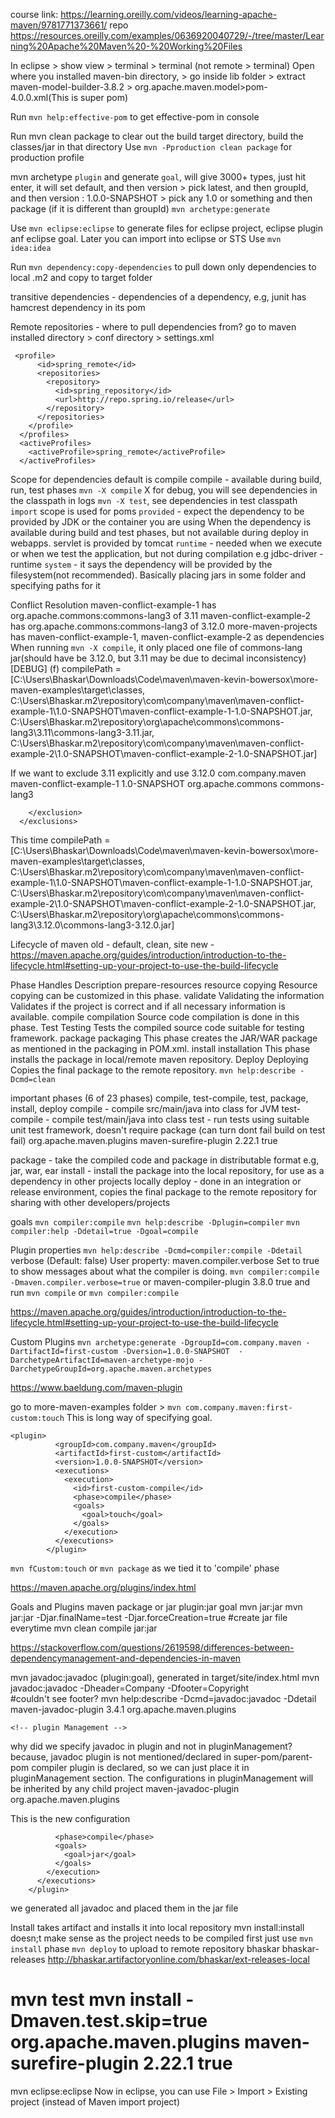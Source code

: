 course link: https://learning.oreilly.com/videos/learning-apache-maven/9781771373661/
repo https://resources.oreilly.com/examples/0636920040729/-/tree/master/Learning%20Apache%20Maven%20-%20Working%20Files

In eclipse > show view > terminal > terminal (not remote > terminal)
Open where you installed maven-bin directory, > go inside lib folder > extract maven-model-builder-3.8.2 > org.apache.maven.model>pom-4.0.0.xml(This is super pom)

Run `mvn help:effective-pom` to get effective-pom in console


Run mvn clean package to clear out the build target directory, build the classes/jar in that directory
Use `mvn -Pproduction clean package` for production profile

mvn archetype `plugin` and generate `goal`, will give 3000+ types, just hit enter, it will set default, and then version > pick latest,
 and then groupId, and then version : 1.0.0-SNAPSHOT > pick any 1.0 or something and then package (if it is different than groupId)
`mvn archetype:generate`

Use `mvn eclipse:eclipse` to generate files for eclipse project, eclipse plugin anf eclipse goal. Later you can import into eclipse or STS
Use `mvn idea:idea`


Run `mvn dependency:copy-dependencies` to pull down only dependencies to local .m2 and copy to target folder

transitive dependencies - dependencies of a dependency, e.g, junit has hamcrest dependency in its pom

Remote repositories - where to pull dependencies from?
go to maven installed directory > conf directory > settings.xml
```
 <profile>
      <id>spring_remote</id>
      <repositories>
        <repository>
          <id>spring_repository</id>
          <url>http://repo.spring.io/release</url>
        </repository>
      </repositories>
    </profile>
  </profiles>
  <activeProfiles>
    <activeProfile>spring_remote</activeProfile>
  </activeProfiles>
```

Scope for dependencies
default is compile
compile - available during build, run, test phases
`mvn -X compile` X for debug, you will see dependencies in the classpath in logs
`mvn -X test`, see dependencies in test classpath
`import` scope is used for poms
`provided` - expect the dependency to be provided by JDK or the container you are using
When the dependency is available during build and test phases, but not available during deploy in webapps.
servlet is provided by tomcat
`runtime` - needed when we execute or when we test the application, but not during compilation e.g jdbc-driver - runtime
`system` - it says the dependency will be provided by the filesystem(not recommended). Basically placing jars in some folder and specifying paths for it

Conflict Resolution
maven-conflict-example-1 has org.apache.commons:commons-lang3 of 3.11
maven-conflict-example-2 has org.apache.commons:commons-lang3 of 3.12.0
more-maven-projects has maven-conflict-example-1, maven-conflict-example-2 as dependencies
When running `mvn -X compile`, it only placed one file of commons-lang jar(should have be 3.12.0, but 3.11 may be due to decimal inconsistency)
[DEBUG]   (f) compilePath = [C:\Users\Bhaskar\Downloads\Code\maven\maven-kevin-bowersox\more-maven-examples\target\classes,
 C:\Users\Bhaskar\.m2\repository\com\company\maven\maven-conflict-example-1\1.0-SNAPSHOT\maven-conflict-example-1-1.0-SNAPSHOT.jar, 
 C:\Users\Bhaskar\.m2\repository\org\apache\commons\commons-lang3\3.11\commons-lang3-3.11.jar,
 C:\Users\Bhaskar\.m2\repository\com\company\maven\maven-conflict-example-2\1.0-SNAPSHOT\maven-conflict-example-2-1.0-SNAPSHOT.jar]

If we want to exclude 3.11 explicitly and use 3.12.0
    <dependency>
      <groupId>com.company.maven</groupId>
      <artifactId>maven-conflict-example-1</artifactId>
      <version>1.0-SNAPSHOT</version>
      <exclusions>
        <exclusion>
          <groupId>org.apache.commons</groupId>
          <artifactId>commons-lang3</artifactId>
<!--          <version>3.11</version>-->
        </exclusion>
      </exclusions>
      
This time
 compilePath = [C:\Users\Bhaskar\Downloads\Code\maven\maven-kevin-bowersox\more-maven-examples\target\classes,
 C:\Users\Bhaskar\.m2\repository\com\company\maven\maven-conflict-example-1\1.0-SNAPSHOT\maven-conflict-example-1-1.0-SNAPSHOT.jar,
 C:\Users\Bhaskar\.m2\repository\com\company\maven\maven-conflict-example-2\1.0-SNAPSHOT\maven-conflict-example-2-1.0-SNAPSHOT.jar,
 C:\Users\Bhaskar\.m2\repository\org\apache\commons\commons-lang3\3.12.0\commons-lang3-3.12.0.jar]
 
 Lifecycle of maven 
 old - default, clean, site
 new - https://maven.apache.org/guides/introduction/introduction-to-the-lifecycle.html#setting-up-your-project-to-use-the-build-lifecycle

Phase	Handles	Description
prepare-resources	resource copying	Resource copying can be customized in this phase.
validate	Validating the information	Validates if the project is correct and if all necessary information is available.
compile	compilation	Source code compilation is done in this phase.
Test	Testing	Tests the compiled source code suitable for testing framework.
package	packaging	This phase creates the JAR/WAR package as mentioned in the packaging in POM.xml.
install	installation	This phase installs the package in local/remote maven repository.
Deploy	Deploying	Copies the final package to the remote repository.
`mvn help:describe -Dcmd=clean`

important phases (6 of 23 phases)
compile, test-compile, test, package, install, deploy
compile - compile src/main/java into class for JVM
test-compile - compile test/main/java into class
test - run tests using suitable unit test framework, doesn't require package (can turn dont fail build on test fail)
<build>
<plugin>
          <groupId>org.apache.maven.plugins</groupId>
          <artifactId>maven-surefire-plugin</artifactId>
          <version>2.22.1</version>
          <configuration>
            <testFailureIgnore>true</testFailureIgnore>
          </configuration>
        </plugin>
</build>
 
package - take the compiled code and package in distributable format e.g, jar, war, ear 
install - install the package into the local repository, for use as a dependency in other projects locally
deploy - done in an integration or release environment, copies the final package to the remote repository for sharing with other developers/projects

goals
`mvn compiler:compile`
`mvn help:describe -Dplugin=compiler`
`mvn compiler:help -Ddetail=true -Dgoal=compile`

Plugin properties
`mvn help:describe -Dcmd=compiler:compile -Ddetail`
 verbose (Default: false)
      User property: maven.compiler.verbose
      Set to true to show messages about what the compiler is doing.
 `mvn compiler:compile -Dmaven.compiler.verbose=true`
 or
<plugin>
          <artifactId>maven-compiler-plugin</artifactId>
          <version>3.8.0</version>
          <configuration>
            <verbose>true</verbose>
          </configuration>
        </plugin>
and run `mvn compile` or `mvn compiler:compile`

https://maven.apache.org/guides/introduction/introduction-to-the-lifecycle.html#setting-up-your-project-to-use-the-build-lifecycle

Custom Plugins
`mvn archetype:generate -DgroupId=com.company.maven -DartifactId=first-custom -Dversion=1.0.0-SNAPSHOT  -DarchetypeArtifactId=maven-archetype-mojo -DarchetypeGroupId=org.apache.maven.archetypes`

https://www.baeldung.com/maven-plugin

go to more-maven-examples folder > `mvn com.company.maven:first-custom:touch` This is long way of specifying goal.

```
<plugin>
          <groupId>com.company.maven</groupId>
          <artifactId>first-custom</artifactId>
          <version>1.0.0-SNAPSHOT</version>
          <executions>
            <execution>
              <id>first-custom-compile</id>
              <phase>compile</phase>
              <goals>
                <goal>touch</goal>
              </goals>
            </execution>
          </executions>
        </plugin>
 ```       
 `mvn fCustom:touch`
 or `mvn package` as we tied it to 'compile' phase
 
 https://maven.apache.org/plugins/index.html
 
 Goals and Plugins
 maven package
  or 
 jar plugin:jar goal
mvn jar:jar 
mvn jar:jar -Djar.finalName=test -Djar.forceCreation=true #create jar file everytime
mvn clean compile jar:jar 

https://stackoverflow.com/questions/2619598/differences-between-dependencymanagement-and-dependencies-in-maven

mvn javadoc:javadoc (plugin:goal), generated in target/site/index.html
mvn javadoc:javadoc -Dheader=Company -Dfooter=Copyright  
#couldn't see footer?
mvn help:describe -Dcmd=javadoc:javadoc -Ddetail
 <build>
     <plugins>
      <plugin>
        <artifactId>maven-javadoc-plugin</artifactId>
        <version>3.4.1</version>
        <groupId>org.apache.maven.plugins</groupId>
      </plugin>
    </plugins>
    
    <!-- plugin Management -->
</build>

why did we specify javadoc in plugin and not in pluginManagement?
because, javadoc plugin is not mentioned/declared in super-pom/parent-pom
compiler plugin is declared, so we can just place it in pluginManagement section. The configurations in pluginManagement will be inherited by any child project
<pluginManagement><!-- lock down plugins versions to avoid using Maven defaults (may be moved to parent pom) -->
      <plugins>
        <plugin>
          <artifactId>maven-javadoc-plugin</artifactId>
          <groupId>org.apache.maven.plugins</groupId>
          <configuration>
            <footer>This is the new configuration </footer>
          </configuration>
          <executions>
            <execution>
<!--              <id></id>-->
              <phase>compile</phase>
              <goals>
                <goal>jar</goal>
              </goals>
            </execution>
          </executions>
        </plugin>
</plugins>
 </pluginManagement>
 
 we generated all javadoc and placed them in the jar file
 
 Install 
 takes artifact and installs it into local repository
 mvn install:install doesn;t make sense as the project needs to be compiled first
 just use `mvn install` phase 
 `mvn deploy` to upload to remote repository
     <distributionManagement>
        <repository>
            <id>bhaskar</id>
            <name>bhaskar-releases</name>
            <!-- This url doesn't work -->
            <url>http://bhaskar.artifactoryonline.com/bhaskar/ext-releases-local</url>
        </repository>
    </distributionManagement>
    
mvn test
mvn install -Dmaven.test.skip=true 
    <pluginManagement><!-- lock down plugins versions to avoid using Maven defaults (may be moved to parent pom) -->
      <plugins>
          <plugin>
              <groupId>org.apache.maven.plugins</groupId>
              <artifactId>maven-surefire-plugin</artifactId>
              <version>2.22.1</version>
              <configuration>
                  <testFailureIgnore>true</testFailureIgnore>
              </configuration>
          </plugin>
       </pluginManagement>   
==
mvn eclipse:eclipse
Now in eclipse, you can use File > Import > Existing project (instead of Maven import project)
